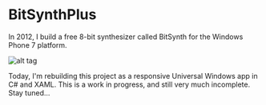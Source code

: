 # BitSynthPlus
In 2012, I build a free 8-bit synthesizer called BitSynth for the Windows Phone 7 platform.

![alt tag](https://raw.githubusercontent.com/stenobot/BitSynthPlus/master/bitsynth.png)

Today, I'm rebuilding this project as a responsive Universal Windows app in C# and XAML. This is a work in progress, and still very much incomplete. Stay tuned...
